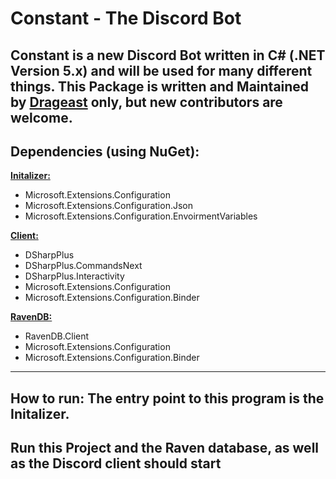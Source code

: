 # Constant - The Discord Bot
Constant is a new Discord Bot written in C# (.NET Version 5.x) and will be used for many different things.
This Package is written and Maintained by [Drageast](https://github.com/Drageast) only, but new contributors are welcome.
---
## Dependencies (using NuGet):

**[Initalizer:](Initalizer/README.md)**
- Microsoft.Extensions.Configuration
- Microsoft.Extensions.Configuration.Json
- Microsoft.Extensions.Configuration.EnvoirmentVariables

**[Client:](Client/README.md)**
- DSharpPlus
- DSharpPlus.CommandsNext
- DSharpPlus.Interactivity
- Microsoft.Extensions.Configuration
- Microsoft.Extensions.Configuration.Binder

**[RavenDB:](RavenDB/README.md)**
- RavenDB.Client
- Microsoft.Extensions.Configuration
- Microsoft.Extensions.Configuration.Binder

---
## How to run: The entry point to this program is the Initalizer.
## Run this Project and the Raven database, as well as the Discord client should start